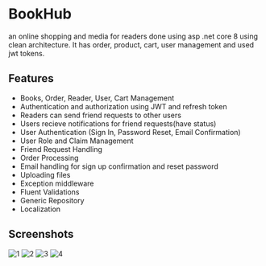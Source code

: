 
# BookHub
an  online shopping and media for readers done using asp .net core 8 using clean architecture. It has order, product, cart, user management and used jwt tokens.

## Features

- Books, Order, Reader, User, Cart Management
- Authentication and authorization using JWT and refresh token
- Readers can send friend requests to other users
- Users recieve notifications for friend requests(have status)
- User Authentication (Sign In, Password Reset, Email Confirmation)
- User Role and Claim Management
- Friend Request Handling
- Order Processing
- Email handling for sign up confirmation and reset password
- Uploading files
- Exception middleware
- Fluent Validations
- Generic Repository
- Localization

## Screenshots
![1](https://github.com/user-attachments/assets/161f0d16-201f-42a7-a253-7e530a802cb0)
![2](https://github.com/user-attachments/assets/d6c06bcf-5e1d-4785-ae57-7679d7d9d44a)
![3](https://github.com/user-attachments/assets/04eec7f4-a3e8-448c-985b-87a71bc99c99)
![4](https://github.com/user-attachments/assets/f4ceb221-b00f-4da6-986c-d64e233f47d7)
